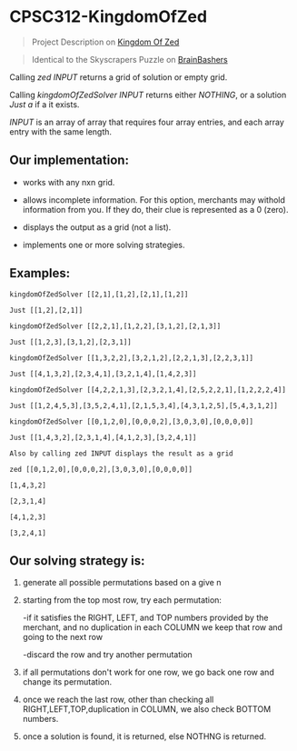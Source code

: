 # CPSC312-KingdomOfZed

> Project Description on [Kingdom Of Zed](http://www.cs.sfu.ca/CourseCentral/383/pjj/a1.html)

> Identical to the Skyscrapers Puzzle on [BrainBashers](http://www.brainbashers.com/skyscrapers.asp)

Calling *zed INPUT* returns a grid of solution or empty grid.

Calling *kingdomOfZedSolver INPUT* returns either *NOTHING*, or a solution *Just a* if a it exists.

*INPUT* is an array of array that requires four array entries, and each array entry with the same length.


## Our implementation: 
- works with any nxn grid. 

- allows incomplete information. For this option, merchants may withold information from you. If they do, their clue is represented as a 0 (zero). 

- displays the output as a grid (not a list).

- implements one or more solving strategies.


## Examples: 
```
kingdomOfZedSolver [[2,1],[1,2],[2,1],[1,2]]

Just [[1,2],[2,1]]

kingdomOfZedSolver [[2,2,1],[1,2,2],[3,1,2],[2,1,3]]

Just [[1,2,3],[3,1,2],[2,3,1]]

kingdomOfZedSolver [[1,3,2,2],[3,2,1,2],[2,2,1,3],[2,2,3,1]]

Just [[4,1,3,2],[2,3,4,1],[3,2,1,4],[1,4,2,3]]

kingdomOfZedSolver [[4,2,2,1,3],[2,3,2,1,4],[2,5,2,2,1],[1,2,2,2,4]]

Just [[1,2,4,5,3],[3,5,2,4,1],[2,1,5,3,4],[4,3,1,2,5],[5,4,3,1,2]]

kingdomOfZedSolver [[0,1,2,0],[0,0,0,2],[3,0,3,0],[0,0,0,0]]

Just [[1,4,3,2],[2,3,1,4],[4,1,2,3],[3,2,4,1]]

Also by calling zed INPUT displays the result as a grid 

zed [[0,1,2,0],[0,0,0,2],[3,0,3,0],[0,0,0,0]]

[1,4,3,2]

[2,3,1,4]

[4,1,2,3]

[3,2,4,1]
```


## Our solving strategy is:

1) generate all possible permutations based on a give n

2) starting from the top most row, try each permutation:

     -if it satisfies the RIGHT, LEFT, and TOP numbers provided by the merchant, and no duplication in each COLUMN
      we keep that row and going to the next row
      
     -discard the row and try another permutation
     
3) if all permutations don't work for one row, we go back one row and change its permutation.

4) once we reach the last row, other than checking all RIGHT,LEFT,TOP,duplication in COLUMN, we also check BOTTOM numbers.

5) once a solution is found, it is returned, else NOTHNG is returned.

